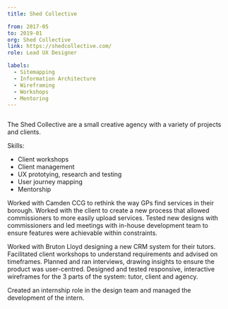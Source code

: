 ```yaml
---
title: Shed Collective

from: 2017-05
to: 2019-01
org: Shed Collective
link: https://shedcollective.com/ 
role: Lead UX Designer

labels:
  - Sitemapping
  - Information Architecture
  - Wireframing
  - Workshops
  - Mentoring
---
```


<img src="shed-logo.png" class="cvlogo" alt=''></img>

<div>
The Shed Collective are a small creative agency with a variety of projects and clients. 

Skills:
- Client workshops
- Client management
- UX prototying, research and testing
- User journey mapping
- Mentorship

Worked with Camden CCG to rethink the way GPs find services in their borough. Worked with the client to create a new process that allowed commissioners to more easily upload services. Tested new designs with commissioners and led meetings with in-house development team to ensure features were achievable within constraints.

Worked with Bruton Lloyd designing a new CRM system for their tutors. Facilitated client workshops to understand requirements and advised on timeframes. Planned and ran interviews, drawing insights to ensure the product was user-centred. Designed and tested responsive, interactive wireframes for the 3 parts of the system: tutor, client and agency.

Created an internship role in the design team and managed the development of the intern.
</div>